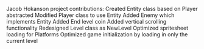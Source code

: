 Jacob Hokanson project contributions:
  Created Entity class based on Player abstracted
  Modified Player class to use Entity
  Added Enemy which implements Entity
  Added End level coin
  Added vertical scrolling functionality
  Redesigned Level class as NewLevel
  Optimized spritesheet loading for Platforms
  Optimized game initialization by loading in only the current level
